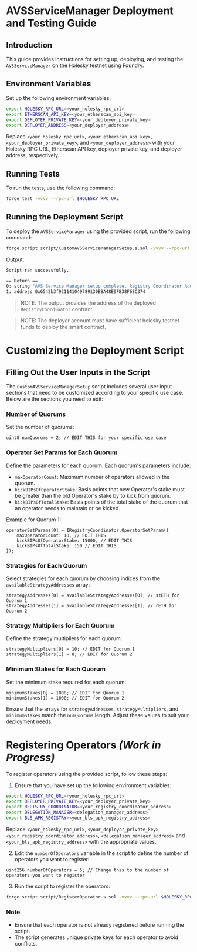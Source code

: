 # AVSServiceManager Deployment and Testing Guide

## Introduction

This guide provides instructions for setting up, deploying, and testing the `AVSServiceManager` on the Holesky testnet using Foundry.

## Environment Variables

Set up the following environment variables:

```sh
export HOLESKY_RPC_URL=<your_holesky_rpc_url>
export ETHERSCAN_API_KEY=<your_etherscan_api_key>
export DEPLOYER_PRIVATE_KEY=<your_deployer_private_key>
export DEPLOYER_ADDRESS=<your_deployer_address>
```

Replace `<your_holesky_rpc_url>`, `<your_etherscan_api_key>`, `<your_deployer_private_key>`, and `<your_deployer_address>` with your Holesky RPC URL, Etherscan API key, deployer private key, and deployer address, respectively.

## Running Tests

To run the tests, use the following command:

```sh
forge test -vvvv --rpc-url $HOLESKY_RPC_URL
```

## Running the Deployment Script

To deploy the `AVSServiceManager` using the provided script, run the following command:

```sh
forge script script/CustomAVSServiceManagerSetup.s.sol -vvvv --rpc-url $HOLESKY_RPC_URL --via-ir --legacy
```

Output:

```sh
Script ran successfully.

== Return ==
0: string "AVS Service Manager setup complete, Registry Coordinator Address:"
1: address 0x6542b3f921141049789130BBA48E9FB38F68C374
```

> NOTE: The output provides the address of the deployed `RegistryCoordinator` contract.

> NOTE: The deployer account must have sufficient holesky testnet funds to deploy the smart contract.

# Customizing the Deployment Script

## Filling Out the User Inputs in the Script

The `CustomAVSServiceManagerSetup` script includes several user input sections that need to be customized according to your specific use case. Below are the sections you need to edit:

### Number of Quorums

Set the number of quorums:

```solidity
uint8 numQuorums = 2; // EDIT THIS for your specific use case
```

### Operator Set Params for Each Quorum

Define the parameters for each quorum. Each quorum's parameters include:

- `maxOperatorCount`: Maximum number of operators allowed in the quorum.
- `kickBIPsOfOperatorStake`: Basis points that new Operator's stake must be greater than the old Operator's stake by to kick from quorum.
- `kickBIPsOfTotalStake`: Basis points of the total stake of the quorum that an operator needs to maintain or be kicked.

Example for Quorum 1:

```solidity
operatorSetParams[0] = IRegistryCoordinator.OperatorSetParam({
    maxOperatorCount: 10, // EDIT THIS
    kickBIPsOfOperatorStake: 15000, // EDIT THIS
    kickBIPsOfTotalStake: 150 // EDIT THIS
});
```

### Strategies for Each Quorum

Select strategies for each quorum by choosing indices from the `availableStrategyAddresses` array:

```solidity
strategyAddresses[0] = availableStrategyAddresses[0]; // stETH for Quorum 1
strategyAddresses[1] = availableStrategyAddresses[1]; // rETH for Quorum 2
```

### Strategy Multipliers for Each Quorum

Define the strategy multipliers for each quorum:

```solidity
strategyMultipliers[0] = 10; // EDIT for Quorum 1
strategyMultipliers[1] = 8; // EDIT for Quorum 2
```

### Minimum Stakes for Each Quorum

Set the minimum stake required for each quorum:

```solidity
minimumStakes[0] = 1000; // EDIT for Quorum 1
minimumStakes[1] = 1000; // EDIT for Quorum 2
```

Ensure that the arrays for `strategyAddresses`, `strategyMultipliers`, and `minimumStakes` match the `numQuorums` length. Adjust these values to suit your deployment needs.

# Registering Operators _(Work in Progress)_

To register operators using the provided script, follow these steps:

1. Ensure that you have set up the following environment variables:

```sh
export HOLESKY_RPC_URL=<your_holesky_rpc_url>
export DEPLOYER_PRIVATE_KEY=<your_deployer_private_key>
export REGISTRY_COORDINATOR=<your_registry_coordinator_address>
export DELEGATION_MANAGER=<delegation_manager_address>
export BLS_APK_REGISTRY=<your_bls_apk_registry_address>
```

Replace `<your_holesky_rpc_url>`, `<your_deployer_private_key>`, `<your_registry_coordinator_address>`, `<delegation_manager_address>` and `<your_bls_apk_registry_address>` with the appropriate values.

2. Edit the `numberOfOperators` variable in the script to define the number of operators you want to register:

```solidity
uint256 numberOfOperators = 5; // Change this to the number of operators you want to register
```

3. Run the script to register the operators:

```sh
forge script script/RegisterOperator.s.sol -vvvv --rpc-url $HOLESKY_RPC_URL --via-ir --legacy
```

### Note

- Ensure that each operator is not already registered before running the script.
- The script generates unique private keys for each operator to avoid conflicts.

